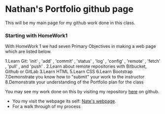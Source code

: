 
# Nathan's Portfolio github page

This will be my main page for my github work done in this class.

### Starting with HomeWork1

With HomeWork 1 we had seven Primary Objectives in making a web page which are listed below.

1.Learn Git:  'init' ,  'add' ,  'commit'  ,
  'status' ,  'log' , 'config' ,  'remote' ,
  'fetch' ,  'pull' , and  'push' .
2.Learn about remote repositories with 
Bitbucket, Github or GitLab
3.Learn HTML
5.Learn CSS
6.Learn Bootstrap
7.Demonstrate you know how to "submit" 
your work to the instructor
8.Demonstrate your understanding of the
 Portfolio plan for the class
 
 
You may see my work done on this by visiting my repository [here](https://github.com/nastark519/HW460) on github.
+ You my visit the webpage its self: [Nate's webpage](https://nastark519.github.io/HW460/index.html).
+ For a walk through of my process 